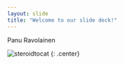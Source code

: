 ```yaml
---
layout: slide
title: "Welcome to our slide deck!"
---
```


Panu Ravolainen

![steroidtocat](https://octodex.github.com/images/steroidtocat.png)
{: .center}
